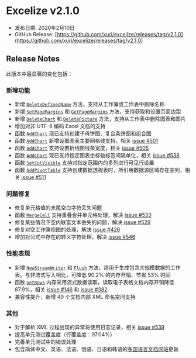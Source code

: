 # Excelize v2.1.0

* 发布日期: 2020年2月10日
* GitHub Release: [https://github.com/xuri/excelize/releases/tag/v2.1.0](https://github.com/xuri/excelize/releases/tag/v2.1.0)

## Release Notes

此版本中最显著的变化包括：

### 新增功能

* 新增 [`DeleteDefinedName`](https://pkg.go.dev/github.com/360EntSecGroup-Skylar/excelize/v2#File.DeleteDefinedName) 方法，支持从工作簿或工作表中删除名称
* 新增 [`SetPageMargins`](https://pkg.go.dev/github.com/360EntSecGroup-Skylar/excelize/v2#File.SetPageMargins) 和 [`GetPageMargins`](https://pkg.go.dev/github.com/360EntSecGroup-Skylar/excelize/v2#File.GetPageMargins) 方法，支持获取和设置页面边距
* 新增 [`DeleteChart`](https://pkg.go.dev/github.com/360EntSecGroup-Skylar/excelize/v2#File.DeleteChart) 和 [`DeletePicture`](https://pkg.go.dev/github.com/360EntSecGroup-Skylar/excelize/v2#File.DeletePicture) 方法，支持从工作表中删除图表和图片
* 增加对非 UTF-8 编码 Excel 文档的支持
* 函数 [`AddChart`](https://pkg.go.dev/github.com/360EntSecGroup-Skylar/excelize/v2#File.AddChart) 现已支持创建子母饼图、复合条饼图和组合图
* 函数 [`AddChart`](https://pkg.go.dev/github.com/360EntSecGroup-Skylar/excelize/v2#File.AddChart) 新增设置图表主要网格线支持，相关 [issue #501](https://github.com/xuri/excelize/issues/501)
* 函数 [`AddChart`](https://pkg.go.dev/github.com/360EntSecGroup-Skylar/excelize/v2#File.AddChart) 支持设置折线图线条宽度，相关 [issue #505](https://github.com/xuri/excelize/issues/505)
* 函数 [`AddChart`](https://pkg.go.dev/github.com/360EntSecGroup-Skylar/excelize/v2#File.AddChart) 现已支持指定图表坐标轴标签间隔单位，相关 [issue #538](https://github.com/xuri/excelize/issues/538)
* 函数 [`SetColVisible`](https://pkg.go.dev/github.com/360EntSecGroup-Skylar/excelize/v2#File.SetColVisible) 支持对指定范围内的多列进行可见行设置
* 函数 [`AddPivotTable`](https://pkg.go.dev/github.com/360EntSecGroup-Skylar/excelize/v2#File.AddPivotTable) 支持创建数据透视表时，所引用数据源区域存在空列，相关 [issue #511](https://github.com/xuri/excelize/issues/511)

### 问题修复

* 修复单元格值的末尾空白字符丢失问题
* 函数 [`MergeCell`](https://pkg.go.dev/github.com/360EntSecGroup-Skylar/excelize/v2#File.MergeCell) 支持重叠合并单元格处理，解决 [issue #533](https://github.com/xuri/excelize/issues/533)
* 修复某些情况下空内联富文本丢失的问题，解决 [issue #529](https://github.com/xuri/excelize/issues/529)
* 修复对空工作簿视图的处理，解决 [issue #426](https://github.com/xuri/excelize/issues/426)
* 增加对公式中存在的转义字符处理，解决 [issue #546](https://github.com/xuri/excelize/issues/546)

### 性能表现

* 新增 [`NewStreamWriter`](https://pkg.go.dev/github.com/360EntSecGroup-Skylar/excelize/v2#File.NewStreamWriter) 和 [`Flush`](https://pkg.go.dev/github.com/360EntSecGroup-Skylar/excelize/v2#StreamWriter.Flush) 方法，适用于生成包含大规模数据的工作表。与非流式写入相比，可降低 90.2% 的内存开销、节省 53% 时间
* 函数 [`GetRows`](https://pkg.go.dev/github.com/360EntSecGroup-Skylar/excelize/v2#File.GetRows) 内存采用流式数据读取，读取电子表格文档内存开销降低 87.9%，相关 [issue #146](https://github.com/xuri/excelize/issues/146) 和  [issue #382](https://github.com/xuri/excelize/issues/382)
* 兼容性提升，新增 49 个文档内部 XML 命名空间支持


### 其他

* 对于解析 XML 过程出现的异常将使用日志记录，相关 [issue #539](https://github.com/xuri/excelize/issues/539)
* 提高单元测试覆盖度（行覆盖度：97.04%）
* 完善单元测试中的错误处理
* 包含简体中文、英语、法语、俄语、日语和韩语的[多国语言文档网站](https://xuri.me/excelize)更新
